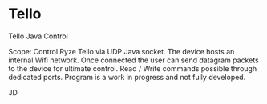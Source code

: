 # Tello
Tello Java Control

Scope: Control Ryze Tello via UDP Java socket. The device hosts an internal Wifi network. Once connected the user can send datagram packets to the device for ultimate control. Read / Write commands possible through dedicated ports. Program is a work in progress and not fully developed. 

JD
